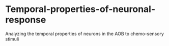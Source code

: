 # Temporal-properties-of-neuronal-response
Analyzing the temporal properties of neurons in the AOB to chemo-sensory stimuli
